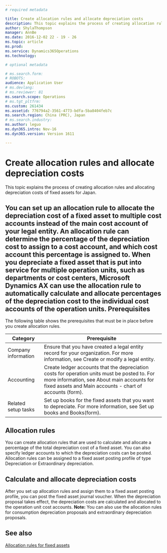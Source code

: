 ```yaml
---
# required metadata

title: Create allocation rules and allocate depreciation costs
description: This topic explains the process of creating allocation rules and allocating depreciation costs of fixed assets for Japan.
author: ShylaThompson
manager: AnnBe
ms.date: 2016-12-02 22 - 19 - 26
ms.topic: article
ms.prod: 
ms.service: Dynamics365Operations
ms.technology: 

# optional metadata

# ms.search.form: 
# ROBOTS: 
audience: Application User
# ms.devlang: 
# ms.reviewer: 81
ms.search.scope: Operations
# ms.tgt_pltfrm: 
ms.custom: 261434
ms.assetid: 776794a2-3561-4773-bdfa-5ba8404feb7c
ms.search.region: China (PRC), Japan
# ms.search.industry: 
ms.author: leguo
ms.dyn365.intro: Nov-16
ms.dyn365.version: Version 1611

---
```


# Create allocation rules and allocate depreciation costs

This topic explains the process of creating allocation rules and allocating depreciation costs of fixed assets for Japan.

You can set up an allocation rule to allocate the depreciation cost of a fixed asset to multiple cost accounts instead of the main cost account of your legal entity. An allocation rule can determine the percentage of the depreciation cost to assign to a cost account, and which cost account this percentage is assigned to. When you depreciate a fixed asset that is put into service for multiple operation units, such as departments or cost centers, Microsoft Dynamics AX can use the allocation rule to automatically calculate and allocate percentages of the depreciation cost to the individual cost accounts of the operation units.
Prerequisites
-------------

The following table shows the prerequisites that must be in place before you create allocation rules.

| Category            | Prerequisite                                                                                                                                                                                           |
|---------------------|--------------------------------------------------------------------------------------------------------------------------------------------------------------------------------------------------------|
| Company information | Ensure that you have created a legal entity record for your organization. For more information, see Create or modify a legal entity.                                                                   |
| Accounting          | Create ledger accounts that the depreciation costs for operation units must be posted to. For more information, see About main accounts for fixed assets and Main accounts - chart of accounts (form). |
| Related setup tasks | Set up books for the fixed assets that you want to depreciate. For more information, see Set up books and Books(form).                                                                                 |

## Allocation rules
You can create allocation rules that are used to calculate and allocate a percentage of the total depreciation cost of a fixed asset. You can also specify ledger accounts to which the depreciation costs can be posted. Allocation rules can be assigned to a fixed asset posting profile of type Depreciation or Extraordinary depreciation.

## Calculate and allocate depreciation costs
After you set up allocation rules and assign them to a fixed asset posting profile, you can post the fixed asset journal voucher. When the depreciation proposal takes effect, the depreciation costs are calculated and allocated to the operation unit cost accounts. **Note:** You can also use the allocation rules for consumption depreciation proposals and extraordinary depreciation proposals.



See also
--------

[Allocation rules for fixed assets](allocation-rules-fixed-assets.md)


